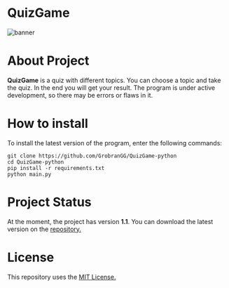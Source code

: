 # QuizGame
![banner](https://c.radikal.ru/c20/2111/17/623e4d33efa9.png)

# About Project
__QuizGame__ is a quiz with different topics. You can choose a topic and take the quiz. In the end you will get your result. The program is under active development, so there may be errors or flaws in it.

# How to install
To install the latest version of the program, enter the following commands:
```
git clone https://github.com/GrobranGG/QuizGame-python
cd QuizGame-python
pip install -r requirements.txt
python main.py
```

# Project Status
At the moment, the project has version __1.1__. You can download the latest version on the [repository.](https://github.com/GrobranGG/QuizGame-python)

# License
This repository uses the [MIT License.](https://github.com/GrobranGG/QuizGame-python/blob/main/LICENSE)
